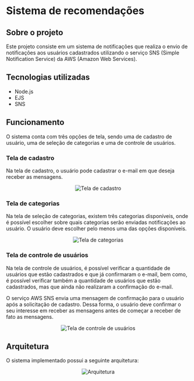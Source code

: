 # Sistema de recomendações 

## Sobre o projeto

Este projeto consiste em um sistema de notificações que realiza o envio de notificações aos usuários cadastrados utilizando o serviço SNS (Simple Notification Service) da AWS (Amazon Web Services).
## Tecnologias utilizadas

- Node.js
- EJS
- SNS 

## Funcionamento

O sistema conta com três opções de tela, sendo uma de cadastro de usuário, uma de seleção de categorias e uma de controle de usuários.

### Tela de cadastro

Na tela de cadastro, o usuário pode cadastrar o e-mail em que deseja receber as mensagens.

<p align="center">
  <img src="https://user-images.githubusercontent.com/40704890/204694932-a0be6ced-f67d-400e-947e-d117adadc836.png" alt="Tela de cadastro"/>
</p>

### Tela de categorias

Na tela de seleção de categorias, existem três categorias disponíveis, onde é possível escolher sobre quais categorias serão enviadas notificações ao usuário. O usuário deve escolher pelo menos uma das opções disponíveis.

<p align="center">
  <img src="https://user-images.githubusercontent.com/40704890/204693687-6431d0ad-2a16-48cc-9abd-855bef2c10ed.png" alt="Tela de categorias"/>
</p>

### Tela de controle de usuários

Na tela de controle de usuários, é possível verificar a quantidade de usuários que estão cadastrados e que já confirmaram o e-mail, bem como, é possível verificar também a quantidade de usuários que estão cadastrados, mas que ainda não realizaram a confirmação do e-mail. 

O serviço AWS SNS envia uma mensagem de confirmação para o usuário após a solicitação de cadastro. Dessa forma, o usuário deve confirmar o seu interesse em receber as mensagens antes de começar a receber de fato as mensagens.

<p align="center">
  <img src="https://user-images.githubusercontent.com/40704890/204693734-1642ad2a-f502-4ba0-a0e7-1fb00789701b.png" alt="Tela de controle de usuários"/>
</p>

## Arquitetura

O sistema implementado possui a seguinte arquitetura:

<p align="center">
  <img src="https://user-images.githubusercontent.com/40704890/204693755-a8b7fc96-5f7f-474e-a24a-37051932f01d.png" alt="Arquitetura"/>
</p>
